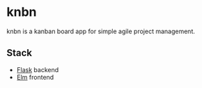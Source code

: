# knbn

knbn is a kanban board app for simple agile project management.

## Stack
- [Flask](https://flask.palletsprojects.com/) backend
- [Elm](https://elm-lang.org/) frontend
